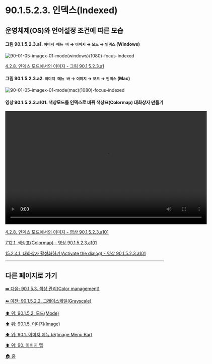 # 90.1.5.2.3. 인덱스(Indexed)

## 운영체제(OS)와 언어설정 조건에 따른 모습

<a id="90-01-05-02-03-a1"></a>

#### 그림 90.1.5.2.3.a1. `이미지 메뉴 바` → `이미지` → `모드` → `인덱스` (Windows)
![90-01-05-imagex-01-mode(windows)(1080)-focus-indexed](https://github.com/wonder13662/gimp/assets/15767104/de9fd366-f686-40f5-b7b8-e20ae7c05bea)

[4.2.8. 인덱스 모드에서의 이미지 - 그림 90.1.5.2.3.a1](./04-02-08-the-image-is-in-indexed-color-mode.md#90-01-05-02-03-a1)

<a id="90-01-05-02-03-a2"></a>

#### 그림 90.1.5.2.3.a2. `이미지 메뉴 바` → `이미지` → `모드` → `인덱스` (Mac)
![90-01-05-imagex-01-mode(mac)(1080)-focus-indexed](https://github.com/wonder13662/gimp/assets/15767104/421bbcc2-d96c-40c1-8fdc-eb38ef51c771)

<a id="90-01-05-02-03-a101"></a>

#### 영상 90.1.5.2.3.a101. 색상모드를 인덱스로 바꿔 색상표(Colormap) 대화상자 만들기
<video controls="controls" width="640" height="360" environment="MacOS:Sonoma 14.2.1 GIMP 2.10.36" src="https://github.com/wonder13662/gimp/assets/15767104/e1b86121-19a0-4830-b091-c3a2db7e6d72"></video>

[4.2.8. 인덱스 모드에서의 이미지 - 영상 90.1.5.2.3.a101](./04-02-08-the-image-is-in-indexed-color-mode.md#90-01-05-02-03-a101)

[7.12.1. 색상표(Colormap) - 영상 90.1.5.2.3.a101](./07-12-01-colormap.md#90-01-05-02-03-a101)

[15.2.4.1. 대화상자 활성화하기(Activate the dialog) - 영상 90.1.5.2.3.a101](./15-02-04-01-activate_the_dialog.md#90-01-05-02-03-a101)

***

## 다른 페이지로 가기

[➡️ 다음: 90.1.5.3. 색상 관리(Color management)](./90-01-05-03-color_management.md)

[⬅️ 이전: 90.1.5.2.2. 그레이스케일(Grayscale)](./90-01-05-02-02-grayscale.md)

[⬆️ 위: 90.1.5.2. 모드(Mode)](./90-01-05-02-00-mode.md)

[⬆️ 위: 90.1.5. 이미지(Image)](./90-01-05-00-image.md)

[⬆️ 위: 90.1. 이미지 메뉴 바(Image Menu Bar)](./90-01-00-image-menu-bar.md)

[⬆️ 위: 90. 이미지 맵](./90-00-image-map.md)

[🏠 홈](./00-home.md)
